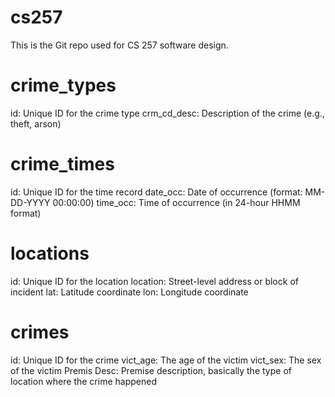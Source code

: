 # cs257
This is the Git repo used for CS 257 software design. 

# crime_types
id: Unique ID for the crime type
crm_cd_desc: Description of the crime (e.g., theft, arson)

# crime_times
id: Unique ID for the time record
date_occ: Date of occurrence (format: MM-DD-YYYY 00:00:00)
time_occ: Time of occurrence (in 24-hour HHMM format)

# locations
id: Unique ID for the location
location: Street-level address or block of incident
lat: Latitude coordinate
lon: Longitude coordinate

# crimes
id: Unique ID for the crime
vict_age: The age of the victim
vict_sex: The sex of the victim
Premis Desc: Premise description, basically the type of location where the crime happened 